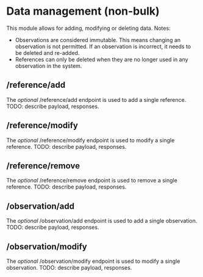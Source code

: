 # Data management (non-bulk)

This module allows for adding, modifying or deleting data.
Notes:

- Observations are considered immutable. This means changing an observation is not permitted. If an observation is incorrect, it needs to be deleted and re-added.
- References can only be deleted when they are no longer used in any observation in the system.

## /reference/add

The *optional* /reference/add endpoint is used to add a single reference.
TODO: describe payload, responses.

## /reference/modify

The *optional* /reference/modify endpoint is used to modify a single reference.
TODO: describe payload, responses.

## /reference/remove

The *optional* /reference/remove endpoint is used to remove a single reference.
TODO: describe payload, responses.

## /observation/add

The *optional* /observation/add endpoint is used to add a single observation.
TODO: describe payload, responses.

## /observation/modify

The *optional* /observation/modify endpoint is used to modify a single observation.
TODO: describe payload, responses.
